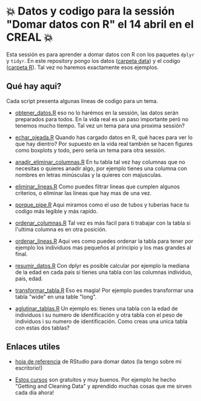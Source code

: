 # :boom: Datos y codigo para la sessión "Domar datos con R" el 14 abril en el CREAL :boom:

Esta sessión es para aprender a domar datos con R con los paquetes `dplyr` y `tidyr`. En este repository pongo los datos ([carpeta data](./data)) y el codigo ([carpeta R](./R)). Tal vez no haremos exactamente esos ejemplos.

## Qué hay aqui?

Cada script presenta algunas lineas de codigo para un tema.

* [obtener_datos.R](./R/obtener_datos.R) eso no lo harémos en la sessión, las datos serán preparados para todos. En la vida real es un paso importante peró no tenemos mucho tiempo. Tal vez un tema para una proxima sessión?

* [echar_ojeada.R](./R/echar_ojeada.R) Quando has cargado datos en R, qué haces para ver lo que hay dientro? Por supuesto en la vida real también se hacen figures como boxplots y todo, pero sería un tema para otra sessión.

* [anadir_eliminar_columnas.R](./R/anadir_eliminar_columnas.R) En tu tabla tal vez hay columnas que no necesitas o quieres anadir algo, por ejemplo tienes una columna con nombres en letras minúsculas y la quieres con majusculas. 

* [eliminar_lineas.R](./R/eliminar_lineas.R) Como puedes filtrar lineas que cumplen algunos criterios, o eliminar las lineas que hay mas de una vez.

* [porque_pipe.R](./R/porque_pipe.R) Aqui miramos como el uso de tubos y tuberias hace tu codigo más legible y más rapido.

* [ordenar_columnas.R](./R/ordenar_columnas.R) Tal vez es más facil para ti trabajar con la tabla si l'ultima columna es en otra posición.

* [ordenar_lineas.R](./R/ordenar_lineas.R) Aqui ves como puedes ordenar la tabla para tener por ejemplo los individuos mas pequeños al principio y los mas grandes al final.

* [resumir_datos.R](./R/resumir_datos.R) Con dplyr es posible calcular por ejemplo la mediana de la edad en cada pais si tienes una tabla con las columnas individuo, pais, edad. 

* [transformar_tabla.R](./R/transformar_tabla.R) Eso es magia! Por ejemplo puedes transformar una tabla "wide" en una table "long".

* [aglutinar_tablas.R](./R/aglutinar_tablas.R) Un ejemplo es: tienes una tabla con la edad de individuos i su numero de identificación y otra tabla con el peso de individuos i su numero de identificación. Como creas una unica tabla con estas dos tablas?


## Enlaces utiles

* [hoja de referencia](https://www.rstudio.com/wp-content/uploads/2015/03/data-wrangling-spanish.pdf) de RStudio para domar datos (la tengo sobre mi escritorio!)

* [Estos cursos](https://www.coursera.org/specializations/jhu-data-science/1) son gratuitos y muy buenos. Por ejemplo he hecho "Getting and Cleaning Data" y aprendido muchas cosas que me sirven cada dia ahora!